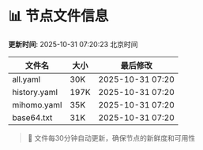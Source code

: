 # 📊 节点文件信息

**更新时间**: 2025-10-31 07:20:23 北京时间

| 文件名 | 大小 | 最后修改 |
|--------|------|----------|
| all.yaml | 30K | 2025-10-31 07:20 |
| history.yaml | 197K | 2025-10-31 07:20 |
| mihomo.yaml | 35K | 2025-10-31 07:20 |
| base64.txt | 31K | 2025-10-31 07:20 |

> 🔄 文件每30分钟自动更新，确保节点的新鲜度和可用性
